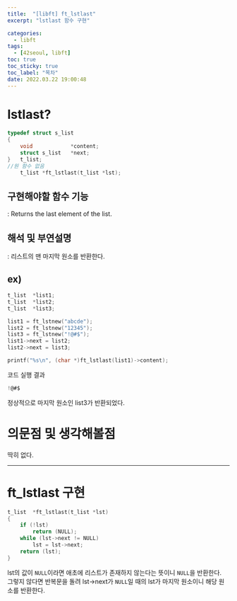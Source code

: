 ```yaml
---
title:  "[libft] ft_lstlast"
excerpt: "lstlast 함수 구현"

categories:
  - libft
tags:
  - [42seoul, libft]
toc: true
toc_sticky: true
toc_label: "목차"
date: 2022.03.22 19:00:48
---
```


# lstlast?

```c
typedef struct s_list
{
	void			*content;
	struct s_list	*next;
}	t_list;
//원 함수 없음
    t_list *ft_lstlast(t_list *lst);
```

## 구현해야할 함수 기능    
:  Returns the last element of the list.    

## 해석 및 부연설명    
:  리스트의 맨 마지막 원소를 반환한다.    

## ex)    
```c
t_list	*list1;
t_list	*list2;
t_list	*list3;

list1 = ft_lstnew("abcde");
list2 = ft_lstnew("12345");
list3 = ft_lstnew("!@#$");
list1->next = list2;
list2->next = list3;

printf("%s\n", (char *)ft_lstlast(list1)->content);
```
코드 실행 결과
```c
!@#$
```
정상적으로 마지막 원소인 list3가 반환되었다.    

# 의문점 및 생각해볼점    
딱히 없다.    

***

# ft_lstlast 구현

```c
t_list	*ft_lstlast(t_list *lst)
{
	if (!lst)
		return (NULL);
	while (lst->next != NULL)
		lst = lst->next;
	return (lst);
}

```
lst의 값이 `NULL`이라면 애초에 리스트가 존재하지 않는다는 뜻이니 `NULL`을 반환한다.    
그렇지 않다면 반복문을 돌려 lst->next가 `NULL`일 때의 lst가 마지막 원소이니 해당 원소를 반환한다.    
